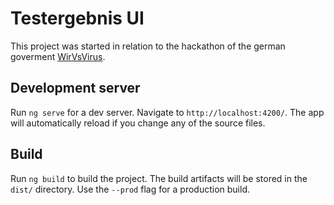 # Testergebnis UI

This project was started in relation to the hackathon of the german goverment [WirVsVirus](https://wirvsvirushackathon.org/).

## Development server

Run `ng serve` for a dev server. Navigate to `http://localhost:4200/`. The app will automatically reload if you change any of the source files.

## Build

Run `ng build` to build the project. The build artifacts will be stored in the `dist/` directory. Use the `--prod` flag for a production build.

